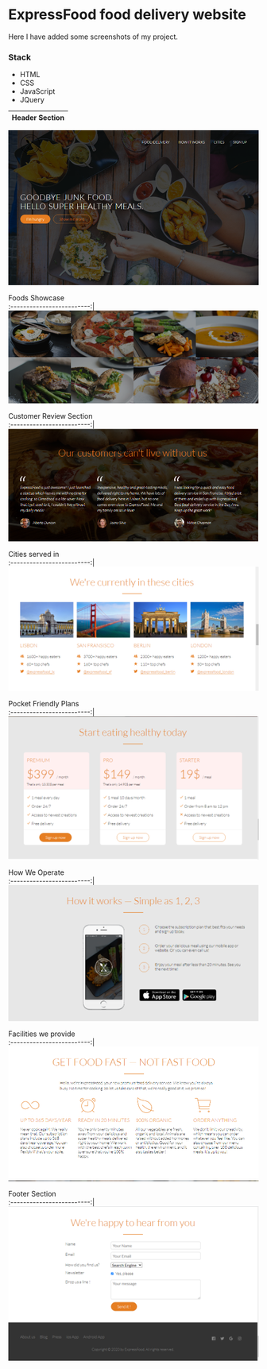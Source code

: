 # ExpressFood food delivery website

Here I have added some screenshots of my project.

### Stack

* HTML
* CSS
* JavaScript
* JQuery


Header Section             |  
:-------------------------:|
![](https://github.com/Subhrajyoti0298/ExpressFood-food-delivery-website/blob/master/Screenshots/Header.PNG)

Foods Showcase             
:-------------------------:|
![](https://github.com/Subhrajyoti0298/ExpressFood-food-delivery-website/blob/master/Screenshots/foods.PNG)

Customer Review Section             
:-------------------------:|
![](https://github.com/Subhrajyoti0298/ExpressFood-food-delivery-website/blob/master/Screenshots/Customer%20review.PNG)

Cities served in              
:-------------------------:|
![](https://github.com/Subhrajyoti0298/ExpressFood-food-delivery-website/blob/master/Screenshots/Cities.PNG)

Pocket Friendly Plans              
:-------------------------:|
![](https://github.com/Subhrajyoti0298/ExpressFood-food-delivery-website/blob/master/Screenshots/Plans.PNG)

How We Operate              
:-------------------------:|
![](https://github.com/Subhrajyoti0298/ExpressFood-food-delivery-website/blob/master/Screenshots/how%20it%20works.PNG)

Facilities we provide              
:-------------------------:|
![](https://github.com/Subhrajyoti0298/ExpressFood-food-delivery-website/blob/master/Screenshots/Facilities.PNG)

Footer Section              
:-------------------------:|
![](https://github.com/Subhrajyoti0298/ExpressFood-food-delivery-website/blob/master/Screenshots/footer.PNG)
